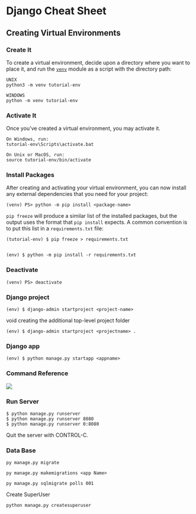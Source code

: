 # Django Cheat Sheet

## Creating Virtual Environments

### Create It

To create a virtual environment, decide upon a directory where you want to place it, and run the [`venv`](https://docs.python.org/3/library/venv.html#module-venv "venv: Creation of virtual environments.") module as a script with the directory path:

```
UNIX
python3 -m venv tutorial-env

WINDOWS
python -m venv tutorial-env
```

### Activate It

Once you’ve created a virtual environment, you may activate it.

```
On Windows, run:
tutorial-env\Scripts\activate.bat

On Unix or MacOS, run:
source tutorial-env/bin/activate
```

### Install Packages

After creating and activating your virtual environment, you can now install any external dependencies that you need for your project:

```
(venv) PS> python -m pip install <package-name>
```

`pip freeze` will produce a similar list of the installed packages, but the output uses the format that `pip install` expects. A common convention is to put this list in a `requirements.txt` file:

```
(tutorial-env) $ pip freeze > requirements.txt


(env) $ python -m pip install -r requirements.txt
```

### Deactivate

```
(venv) PS> deactivate
```

### Django project

```
(env) $ django-admin startproject <project-name>
```

void creating the additional top-level project folder

```
(env) $ django-admin startproject <projectname> .
```

### Django app

```
(env) $ python manage.py startapp <appname>
```

### Command Reference

![](C:\Users\Farid\AppData\Roaming\marktext\images\2022-07-26-18-09-39-image.png)

### Run Server

```
$ python manage.py runserver
$ python manage.py runserver 8080
$ python manage.py runserver 0:8080
```

Quit the server with CONTROL-C.

### Data Base

```
py manage.py migrate

py manage.py makemigrations <app Name>

py manage.py sqlmigrate polls 001
```

Create SuperUser

```
python manage.py createsuperuser
```
